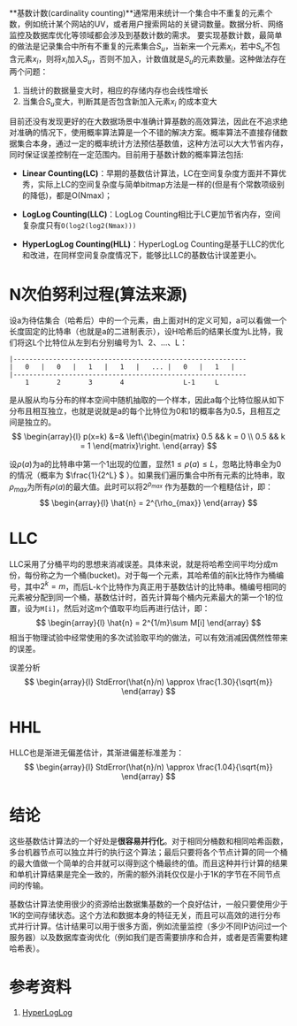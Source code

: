**基数计数(cardinality counting)**通常用来统计一个集合中不重复的元素个数，例如统计某个网站的UV，或者用户搜索网站的关键词数量。数据分析、网络监控及数据库优化等领域都会涉及到基数计数的需求。 要实现基数计数，最简单的做法是记录集合中所有不重复的元素集合$S_u$，当新来一个元素$x_i$，若中$S_u$不包含元素$x_i$，则将$x_i$加入$S_u$，否则不加入，计数值就是$S_u$的元素数量。这种做法存在两个问题：

1. 当统计的数据量变大时，相应的存储内存也会线性增长
2. 当集合$S_u$变大，判断其是否包含新加入元素$x_i$ 的成本变大

目前还没有发现更好的在大数据场景中准确计算基数的高效算法，因此在不追求绝对准确的情况下，使用概率算法算是一个不错的解决方案。概率算法不直接存储数据集合本身，通过一定的概率统计方法预估基数值，这种方法可以大大节省内存，同时保证误差控制在一定范围内。目前用于基数计数的概率算法包括:

- **Linear Counting(LC)**：早期的基数估计算法，LC在空间复杂度方面并不算优秀，实际上LC的空间复杂度与简单bitmap方法是一样的(但是有个常数项级别的降低)，都是O(Nmax)；

- **LogLog Counting(LLC)**：LogLog Counting相比于LC更加节省内存，空间复杂度只有`O(log2(log2(Nmax)))`

- **HyperLogLog Counting(HLL)**：HyperLogLog Counting是基于LLC的优化和改进，在同样空间复杂度情况下，能够比LLC的基数估计误差更小。

# N次伯努利过程(算法来源)

设a为待估集合（哈希后）中的一个元素，由上面对H的定义可知，a可以看做一个长度固定的比特串（也就是a的二进制表示），设H哈希后的结果长度为L比特，我们将这L个比特位从左到右分别编号为1、2、…、L：

```
|-----------------------------------------------------------
|	0	|	0	|	1	|	1	|	...	|	0	|	1	|
|-----------------------------------------------------------
	1		2		3		4				L-1		L
```

是从服从均与分布的样本空间中随机抽取的一个样本，因此a每个比特位服从如下分布且相互独立，也就是说就是a的每个比特位为0和1的概率各为0.5，且相互之间是独立的。
$$
\begin{array}{l}
p(x=k) &=& \left\{\begin{matrix} 
  0.5 && k = 0 \\  
  0.5 && k = 1 
\end{matrix}\right. 
\end{array}
$$


设$\rho(a)$为a的比特串中第一个1出现的位置，显然$1 \le \rho(a) \le L$，忽略比特串全为0的情况（概率为 $\frac{1}{2^L} $ ）。如果我们遍历集合中所有元素的比特串，取$\rho_{max}$为所有$\rho(a)$的最大值。此时可以将$2^{\rho_{max}}$ 作为基数的一个粗糙估计，即：
$$
\begin{array}{l}
\hat{n} = 2^{\rho_{max}} 
\end{array}
$$

# LLC

LLC采用了分桶平均的思想来消减误差。具体来说，就是将哈希空间平均分成m份，每份称之为一个桶(bucket)。对于每一个元素，其哈希值的前k比特作为桶编号，其中$2^k = m$，而后L-k个比特作为真正用于基数估计的比特串。桶编号相同的元素被分配到同一个桶，基数估计时，首先计算每个桶内元素最大的第一个1的位置，设为`M[i]`，然后对这m个值取平均后再进行估计，即：
$$
\begin{array}{l}
\hat{n} = 2^{1/m}\sum M[i]
\end{array}
$$
相当于物理试验中经常使用的多次试验取平均的做法，可以有效消减因偶然性带来的误差。



误差分析
$$
\begin{array}{l}
StdError(\hat{n}/n) \approx \frac{1.30}{\sqrt{m}} 
\end{array}
$$


# HHL

HLLC也是渐进无偏差估计，其渐进偏差标准差为：
$$
\begin{array}{l}
StdError(\hat{n}/n) \approx \frac{1.04}{\sqrt{m}} 
\end{array}
$$


# 结论

这些基数估计算法的一个好处是<b>很容易并行化</b>。对于相同分桶数和相同哈希函数，多台机器节点可以独立并行的执行这个算法；最后只要将各个节点计算的同一个桶的最大值做一个简单的合并就可以得到这个桶最终的值。而且这种并行计算的结果和单机计算结果是完全一致的，所需的额外消耗仅仅是小于1K的字节在不同节点间的传输。

基数估计算法使用很少的资源给出数据集基数的一个良好估计，一般只要使用少于1K的空间存储状态。这个方法和数据本身的特征无关，而且可以高效的进行分布式并行计算。估计结果可以用于很多方面，例如流量监控（多少不同IP访问过一个服务器）以及数据库查询优化（例如我们是否需要排序和合并，或者是否需要构建哈希表）。

# 参考资料

1. [HyperLogLog](https://www.yuque.com/abser/blog/mrv5ke)

